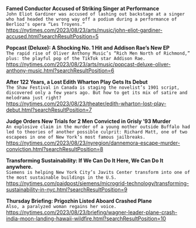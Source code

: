 **Famed Conductor Accused of Striking Singer at Performance**\
`John Eliot Gardiner was accused of lashing out backstage at a singer who had headed the wrong way off a podium during a performance of Berlioz’s opera “Les Troyens.”`\
https://nytimes.com/2023/08/23/arts/music/john-eliot-gardiner-accused.html?searchResultPosition=5

**Popcast (Deluxe): A Shocking No. 1 Hit and Addison Rae’s New EP**\
`The rapid rise of Oliver Anthony Music’s “Rich Men North of Richmond,” plus: the playful pop of the TikTok star Addison Rae.`\
https://nytimes.com/2023/08/23/arts/music/popcast-deluxe-oliver-anthony-music.html?searchResultPosition=6

**After 122 Years, a Lost Edith Wharton Play Gets Its Debut**\
`The Shaw Festival in Canada is staging the novelist’s 1901 script, discovered only a few years ago. But how to get its mix of satire and melodrama just right?`\
https://nytimes.com/2023/08/23/theater/edith-wharton-lost-play-debut.html?searchResultPosition=7

**Judge Orders New Trials for 2 Men Convicted in Grisly ’93 Murder**\
`An explosive claim in the murder of a young mother outside Buffalo had led to theories of another possible culprit: Richard Matt, one of two escapees in one of New York’s most famous jailbreaks.`\
https://nytimes.com/2023/08/23/nyregion/dannemora-escape-murder-conviction.html?searchResultPosition=8

**Transforming Sustainability: If We Can Do It Here, We Can Do It anywhere.**\
`Siemens is helping New York City’s Javits Center​ transform into one of the most sustainable buildings in the U.S.​`\
https://nytimes.com/paidpost/siemens/microgrid-technology/transforming-sustainability-in-nyc.html?searchResultPosition=9

**Thursday Briefing: Prigozhin Listed Aboard Crashed Plane**\
`Also, a paralyzed woman regains her voice.`\
https://nytimes.com/2023/08/23/briefing/wagner-leader-plane-crash-india-moon-landing-hawaii-wildfire.html?searchResultPosition=10

